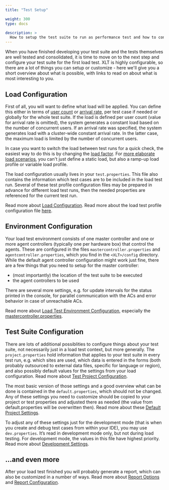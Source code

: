```yaml
---
title: "Test Setup"

weight: 300
type: docs

description: >
  How to setup the test suite to run as performance test and how to configure the load.
---
```


When you have finished developing your test suite and the tests themselves are well tested and consolidated, it is time to move on to the next step and configure your test suite for the first load test. XLT is highly configurable, so there are a lot of things you can setup or customize - here we'll give you a short overview about what is possible, with links to read on about what is most interesting to you. 

## Load Configuration 
First of all, you will want to define what load will be applied. You can define this either in terms of [user count](../../11-glossary/#concurrent-users) or [arrival rate](../../11-glossary/#constant-arrival-rate), per test case if needed or globally for the whole test suite. If the load is defined per user count (value for arrival rate is omitted), the system generates a constant load based on the number of concurrent users. If an arrival rate was specified, the system generates load with a cluster-wide constant arrival rate. In the latter case, the maximum load is limited by the number of concurrent users. 

In case you want to switch the load between test runs for a quick check, the easiest way to do this is by changing the [load factor](../470-load-configuration/#load-factor). For [more elaborate load scenarios](../470-load-configuration/#load-profiles), you can't just define a static load, but also a ramp-up load profile or variable load profile. 

The load configuration usually lives in your `test.properties`. This file also contains the information which test cases are to be included in the load test run. Several of these test profile configuration files may be prepared in advance for different load test runs, then the needed properties are referenced for the current test run.

Read more about [Load Configuration](../470-load-configuration). Read more about the load test profile configuration file [here](../480-test-suite-configuration/#load-test-profile-configuration).

## Environment Configuration
Your load test environment consists of one master controller and one or more agent controllers (typically one per hardware box) that control the agents. These are configured in the files `mastercontroller.properties` and `agentcontroller.properties`, which you find in the `<XLT>/config` directory. While the default agent controller configuration might work just fine, there are a few things that you need to setup for the master controller:

* (most importantly) the location of the test suite to be executed
* the agent controllers to be used

There are several more settings, e.g. for update intervals for the status printed in the console, for parallel communication with the ACs and error behavior in case of unreachable ACs.

Read more about [Load Test Environment Configuration](../490-environment-configuration), especially the [mastercontroller.properties](../490-environment-configuration/#master-controller-configuration).  

## Test Suite Configuration

There are lots of additional possiblities to configure things about your test suite, not necessarily just in a load test context, but more generally. The `project.properties` hold information that applies to your test suite in every test run, e.g. which sites are used, which data is entered in the forms (both probably outsourced to external data files, specific for language or region), and also possibly default values for the settings from your load configuration. Read more about [Test Project Configuration](../480-test-suite-configuration/#test-project-configuration).

The most basic version of those settings and a good overview what can be done is contained in the `default.properties`, which should not be changed. Any of these settings you need to customize should be copied to your project or test properties and adjusted there as needed (the value from default.properties will be overwritten then). Read more about these [Default Project Settings](../480-test-suite-configuration/#default-configuration).

To adjust any of these settings just for the development mode (that is when you create and debug test cases from within your IDE), you may use `dev.properties`. It’s read in development mode only, but not during load testing. For development mode, the values in this file have highest priority. Read more about [Development Settings](../480-test-suite-configuration/#development-environment-configuration).

## ...and even more

After your load test finished you will probably generate a report, which can also be customized in a number of ways. Read more about [Report Options](../540-report-options/) and [Report Configuration](../550-report-configuration/).

